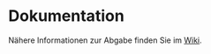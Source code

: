 # Dokumentation

Nähere Informationen zur Abgabe finden Sie im [Wiki](https://github.com/fhtw-swp-tutorium/documentation/wiki).
